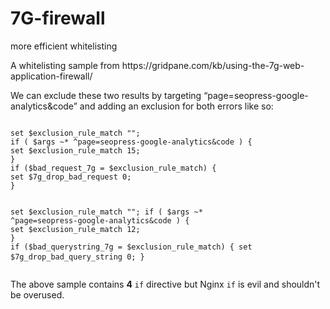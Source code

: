 # 7G-firewall
more efficient whitelisting

<p>A whitelisting sample from https://gridpane.com/kb/using-the-7g-web-application-firewall/</p>
<p>We can exclude these two results by targeting “page=seopress-google-analytics&code” and adding an exclusion for both errors like so:</p>
<pre>
<code>
set $exclusion_rule_match "";
if ( $args ~* ^page=seopress-google-analytics&code ) {
set $exclusion_rule_match 15;
}
if ($bad_request_7g = $exclusion_rule_match) {
set $7g_drop_bad_request 0;
}

set $exclusion_rule_match "";
if ( $args ~* ^page=seopress-google-analytics&code ) {
set $exclusion_rule_match 12;
}
if ($bad_querystring_7g = $exclusion_rule_match) {
set $7g_drop_bad_query_string 0;
}
</code>
</pre>

<p>The above sample contains <b>4</b> <code>if</code> directive but Nginx <code>if</code> is evil and shouldn't be overused.</p>

